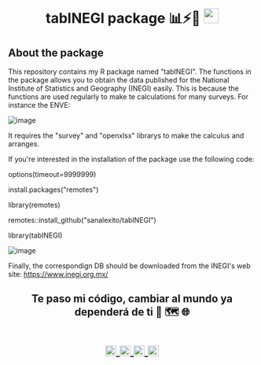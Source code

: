 <!-- Title -->
<h1 align="center">tabINEGI package 📊⚡📁
  <img src="https://raw.githubusercontent.com/iampavangandhi/iampavangandhi/master/gifs/Hi.gif" 
       width="30px">
</h1>

<h2>About the package</h2>
This repository contains my R package named "tabINEGI". The functions in the package allows you to obtain the data published for the National Institute of Statistics and Geography (INEGI) easily. This is because the functions are used regularly to make te calculations for many surveys. For instance the ENVE:

![image](https://github.com/sanalexito/tabINEGI/assets/65984679/3102680c-e701-475f-a70c-6785332349e5)

It requires the "survey" and "openxlsx" librarys to make the calculus and arranges. 

If you're interested in the installation of the package use the following code:

options(timeout=9999999)

install.packages("remotes")

library(remotes)

remotes::install_github("sanalexito/tabINEGI")

library(tabINEGI)

![image](https://github.com/sanalexito/tabINEGI/assets/65984679/362ea43d-84fa-4321-9701-7353adf60bd3)

Finally, the correspondign DB should be downloaded from the INEGI's web site: https://www.inegi.org.mx/


<!-- Quote -->
<h2 align="center">Te paso mi código, cambiar al mundo ya dependerá de ti 🤯 🗺️ 🌐

  <!-- Social Network -->
<h1 align="center">
<a href="https://www.instagram.com/san_alexito/">
  <img align="center" 
       alt="Lunox's Instagram" 
       width="22px" 
       src="https://user-images.githubusercontent.com/55005374/103146167-0b04ac00-470b-11eb-84fc-db4b7299e4ef.png" />
  </a>
  
<a href="https://www.linkedin.com/in/sanchez-peralta-alejandro/">
  <img align="center" 
       alt="Linkdein" 
       width="22px" 
       src="https://user-images.githubusercontent.com/55005374/103146171-312a4c00-470b-11eb-8839-992580bb8206.png" />
  </a>

 <a href="https://stackoverflow.com/users/22206002/alejandro-s%c3%a1nchez-peralta">
  <img align="center" 
       alt="Stack Overflow" 
       width="22px" 
       src="https://user-images.githubusercontent.com/55005374/103146236-e52bd700-470b-11eb-861e-e6f549b02b88.png" />
  </a>
  
<a href="mailto:sanchez.alexito@gmail.com">
  <img align="center" 
       alt="Gmail" 
       width="22px" 
       src="https://user-images.githubusercontent.com/55005374/103146250-0d1b3a80-470c-11eb-8ead-a92232d45d6e.png" />
  </a>
</h1>
